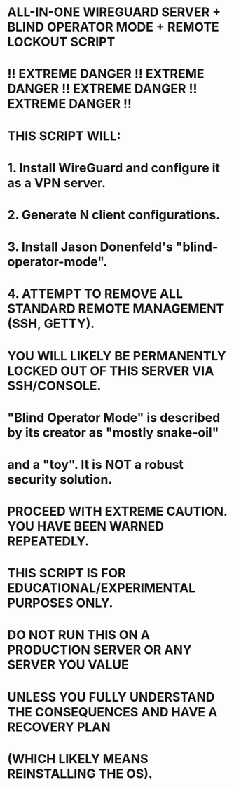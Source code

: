 
# ALL-IN-ONE WIREGUARD SERVER + BLIND OPERATOR MODE + REMOTE LOCKOUT SCRIPT

# !! EXTREME DANGER !! EXTREME DANGER !! EXTREME DANGER !! EXTREME DANGER !!

# THIS SCRIPT WILL:
# 1. Install WireGuard and configure it as a VPN server.
# 2. Generate N client configurations.
# 3. Install Jason Donenfeld's "blind-operator-mode".
# 4. ATTEMPT TO REMOVE ALL STANDARD REMOTE MANAGEMENT (SSH, GETTY).

# YOU WILL LIKELY BE PERMANENTLY LOCKED OUT OF THIS SERVER VIA SSH/CONSOLE.

# "Blind Operator Mode" is described by its creator as "mostly snake-oil"
# and a "toy". It is NOT a robust security solution.

# PROCEED WITH EXTREME CAUTION. YOU HAVE BEEN WARNED REPEATEDLY.
# THIS SCRIPT IS FOR EDUCATIONAL/EXPERIMENTAL PURPOSES ONLY.

# DO NOT RUN THIS ON A PRODUCTION SERVER OR ANY SERVER YOU VALUE
# UNLESS YOU FULLY UNDERSTAND THE CONSEQUENCES AND HAVE A RECOVERY PLAN
# (WHICH LIKELY MEANS REINSTALLING THE OS).

